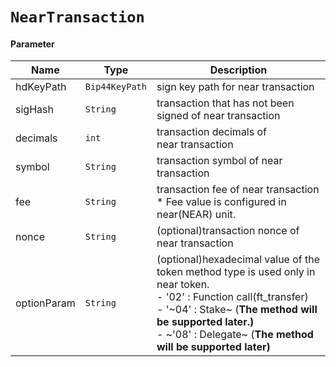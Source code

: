 # `NearTransaction`

#### Parameter

| Name        | Type             | Description                                                                                                                                                                                                                                                                 |
| ----------- | ---------------- | --------------------------------------------------------------------------------------------------------------------------------------------------------------------------------------------------------------------------------------------------------------------------- |
| hdKeyPath   | `Bip44KeyPath` | sign key path for near transaction                                                                                                                                                                                                                                         |
| sigHash     | `String`       | transaction that has not been signed of near transaction                                                                                                                                                                                                                   |
| decimals    | `int`          | transaction decimals of near transaction                                                                                                                                                                                                                                   |
| symbol      | `String`       | transaction symbol of near transaction                                                                                                                                                                                                                                      |
| fee         | `String`       | transaction fee of near transaction<br />* Fee value is configured in near(NEAR) unit.                                                                                                                                                                                    |
| nonce       | `String`       | (optional)transaction nonce of near transaction                                                                                                                                                                                                                            |
| optionParam | `String`       | (optional)hexadecimal value of the token method type is used only in near token.<br />- '02' : Function call(ft_transfer)<br />- '~04' : Stake~ (**The method will be supported later.)**<br />- ~'08' : Delegate~ (**The method will be supported later)** |

